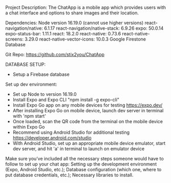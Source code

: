 Project Description:
The ChatApp is a mobile app which provides users with a chat interface and options to share images and their location.

Dependencies:
Node version 16.19.0 (cannot use higher versions)
react-navigation/native: 6.1.17
react-navigation/native-stack: 6.9.26
expo: 50.0.14
expo-status-bar: 1.11.1
react: 18.2.0
react-native: 0.73.6
react-native-screens: 3.29.0
react-native-vector-icons: 10.0.3
Google Firestone Database

Git Repo:  https://github.com/stix2you/ChatApp

DATABASE SETUP:
- Setup a Firebase database 

Set up dev environment: 
- Set up Node to version 16.19.0
- Install Expo and Expo CLI   "npm install -g expo-cli"
- Install Expo Go app on any mobile devices for testing   https://expo.dev/
- After installing Expo Go on mobile device, launch dev server in terminal with 'npm start'
- Once loaded, scan the QR code from the terminal on the mobile device within Expo Go
- Recommend using Android Studio for additional testing   https://developer.android.com/studio
- With Android Studio, set up an appropriate mobile device emulator, start dev server, and hit 'a' in terminal to launch on emulator device

Make sure you’ve included all the necessary steps someone would have to follow to set up your chat app:
Setting up the development environment (Expo, Android Studio, etc.);
Database configuration (which one, where to put database credentials, etc.);
Necessary libraries to install.


